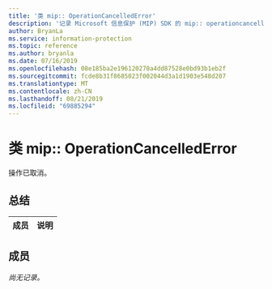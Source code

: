 ```yaml
---
title: '类 mip:: OperationCancelledError'
description: '记录 Microsoft 信息保护 (MIP) SDK 的 mip:: operationcancellederror 类。'
author: BryanLa
ms.service: information-protection
ms.topic: reference
ms.author: bryanla
ms.date: 07/16/2019
ms.openlocfilehash: 08e185ba2e196120270a4dd87528e0bd93b1eb2f
ms.sourcegitcommit: fcde8b31f8685023f002044d3a1d1903e548d207
ms.translationtype: MT
ms.contentlocale: zh-CN
ms.lasthandoff: 08/21/2019
ms.locfileid: "69885294"
---
```

# <a name="class-mipoperationcancellederror"></a>类 mip:: OperationCancelledError 
操作已取消。
  
## <a name="summary"></a>总结
 成员                        | 说明                                
--------------------------------|---------------------------------------------
  
## <a name="members"></a>成员
_尚无记录。_
